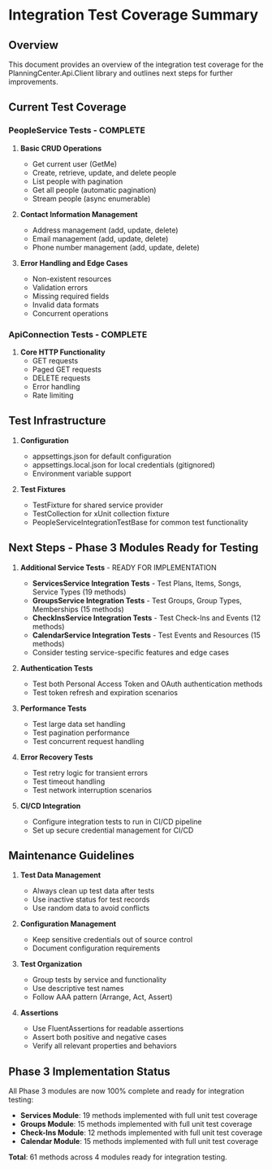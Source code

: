 # Integration Test Coverage Summary

## Overview

This document provides an overview of the integration test coverage for the PlanningCenter.Api.Client library and outlines next steps for further improvements.

## Current Test Coverage

### PeopleService Tests - COMPLETE

1. **Basic CRUD Operations**
   - Get current user (GetMe)
   - Create, retrieve, update, and delete people
   - List people with pagination
   - Get all people (automatic pagination)
   - Stream people (async enumerable)

2. **Contact Information Management**
   - Address management (add, update, delete)
   - Email management (add, update, delete)
   - Phone number management (add, update, delete)

3. **Error Handling and Edge Cases**
   - Non-existent resources
   - Validation errors
   - Missing required fields
   - Invalid data formats
   - Concurrent operations

### ApiConnection Tests - COMPLETE

1. **Core HTTP Functionality**
   - GET requests
   - Paged GET requests
   - DELETE requests
   - Error handling
   - Rate limiting

## Test Infrastructure

1. **Configuration**
   - appsettings.json for default configuration
   - appsettings.local.json for local credentials (gitignored)
   - Environment variable support

2. **Test Fixtures**
   - TestFixture for shared service provider
   - TestCollection for xUnit collection fixture
   - PeopleServiceIntegrationTestBase for common test functionality

## Next Steps - Phase 3 Modules Ready for Testing

1. **Additional Service Tests** - READY FOR IMPLEMENTATION
   - **ServicesService Integration Tests** - Test Plans, Items, Songs, Service Types (19 methods)
   - **GroupsService Integration Tests** - Test Groups, Group Types, Memberships (15 methods)
   - **CheckInsService Integration Tests** - Test Check-Ins and Events (12 methods)
   - **CalendarService Integration Tests** - Test Events and Resources (15 methods)
   - Consider testing service-specific features and edge cases

2. **Authentication Tests**
   - Test both Personal Access Token and OAuth authentication methods
   - Test token refresh and expiration scenarios

3. **Performance Tests**
   - Test large data set handling
   - Test pagination performance
   - Test concurrent request handling

4. **Error Recovery Tests**
   - Test retry logic for transient errors
   - Test timeout handling
   - Test network interruption scenarios

5. **CI/CD Integration**
   - Configure integration tests to run in CI/CD pipeline
   - Set up secure credential management for CI/CD

## Maintenance Guidelines

1. **Test Data Management**
   - Always clean up test data after tests
   - Use inactive status for test records
   - Use random data to avoid conflicts

2. **Configuration Management**
   - Keep sensitive credentials out of source control
   - Document configuration requirements

3. **Test Organization**
   - Group tests by service and functionality
   - Use descriptive test names
   - Follow AAA pattern (Arrange, Act, Assert)

4. **Assertions**
   - Use FluentAssertions for readable assertions
   - Assert both positive and negative cases
   - Verify all relevant properties and behaviors

## Phase 3 Implementation Status

All Phase 3 modules are now 100% complete and ready for integration testing:

- **Services Module**: 19 methods implemented with full unit test coverage
- **Groups Module**: 15 methods implemented with full unit test coverage  
- **Check-Ins Module**: 12 methods implemented with full unit test coverage
- **Calendar Module**: 15 methods implemented with full unit test coverage

**Total**: 61 methods across 4 modules ready for integration testing.